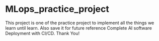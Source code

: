 # MLops_practice_project
This project is one of the practice project to implement all the things we learn until learn.
Also save it for future reference Complete AI software Deployment with CI/CD.
Thank You!
